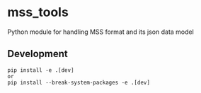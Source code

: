 # mss_tools
Python module for handling MSS format and its json data model


## Development
```
pip install -e .[dev]
or 
pip install --break-system-packages -e .[dev]
```
